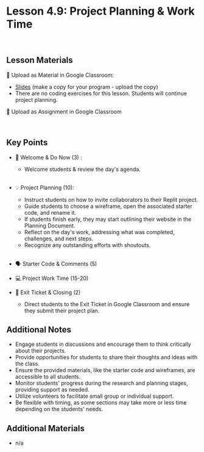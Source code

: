 # Lesson 4.9: Project Planning & Work Time

<br>

## Lesson Materials

📖 Upload as Material in Google Classroom:
- [Slides](https://docs.google.com/presentation/d/1smyu4oU1PRa_7MY0HZuV9TbP9TGCeB5Gib_mckfMtoE/copy) (make a copy for your program - upload the copy)
- There are no coding exercises for this lesson. Students will continue project planning.

📝 Upload as Assignment in Google Classroom



<br>

## Key Points


- 👋 Welcome & Do Now (3) : 
    -  Welcome students & review the day's agenda.<br><br>

- 💡 Project Planning (10): 
    - Instruct students on how to invite collaborators to their Replit project.
    - Guide students to choose a wireframe, open the associated starter code, and rename it.
    - If students finish early, they may start outlining their website in the Planning Document.
    - Reflect on the day's work, addressing what was completed, challenges, and next steps.
    - Recognize any outstanding efforts with shoutouts. <br><br>

- 🗣️ Starter Code & Comments (5)

- 💻 Project Work Time (15-20)

- 👋 Exit Ticket & Closing (2)
    - Direct students to the Exit Ticket in Google Classroom and ensure they submit their project plan.

## Additional Notes
- Engage students in discussions and encourage them to think critically about their projects.
- Provide opportunities for students to share their thoughts and ideas with the class.
- Ensure the provided materials, like the starter code and wireframes, are accessible to all students.
- Monitor students' progress during the research and planning stages, providing support as needed.
- Utilize volunteers to facilitate small group or individual support.
- Be flexible with timing, as some sections may take more or less time depending on the students' needs.


## Additional Materials
- n/a

